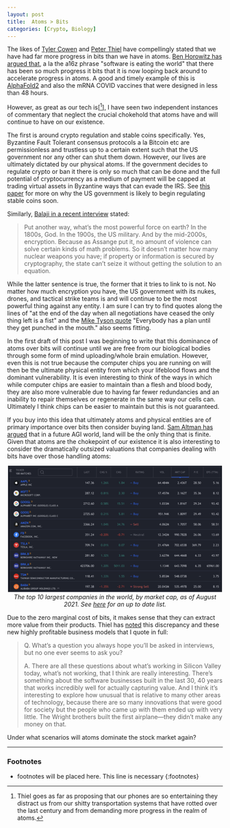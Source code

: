 ```yaml
---
layout: post
title:  Atoms > Bits
categories: [Crypto, Biology]
---
```


The likes of [Tyler Cowen](https://en.wikipedia.org/wiki/The_Great_Stagnation) and [Peter Thiel](https://environment.harvard.edu/science-and-democracy-peter-thiel) have compellingly stated that we have had far more progress in bits than we have in atoms. [Ben Horowitz has argued that](https://sotonye.substack.com/p/the-architecture-of-tomorrow-an-interview), a la the a16z phrase "software is eating the world" that there has been so much progress it bits that it is now looping back around to accelerate progress in atoms. A good and timely example of this is [AlphaFold2](https://deepmind.com/blog/article/alphafold-a-solution-to-a-50-year-old-grand-challenge-in-biology) and also the mRNA COVID vaccines that were designed in less than 48 hours.

However, as great as our tech is[[^phones]], I have seen two independent instances of commentary that neglect the crucial chokehold that atoms have and will continue to have on our existence.

The first is around crypto regulation and stable coins specifically. Yes, Byzantine Fault Tolerant consensus protocols a la Bitcoin etc are permissionless and trustless up to a certain extent such that the US government nor any other can shut them down. However, our lives are ultimately dictated by our physical atoms. If the government decides to regulate crypto or ban it there is only so much that can be done and the full potential of cryptocurrency as a medium of payment will be capped at trading virtual assets in Byzantine ways that can evade the IRS. See [this paper](https://papers.ssrn.com/sol3/papers.cfm?abstract_id=3888752) for more on why the US government is likely to begin regulating stable coins soon.

Similarly, [Balaji in a recent interview](https://sotonye.substack.com/p/if-einstein-had-the-internet-an-interview) stated:

> Put another way, what’s the most powerful force on earth? In the 1800s, God. In the 1900s, the US military. And by the mid-2000s, encryption. Because as Assange put it, no amount of violence can solve certain kinds of math problems. So it doesn’t matter how many nuclear weapons you have; if property or information is secured by cryptography, the state can’t seize it without getting the solution to an equation.

While the latter sentence is true, the former that it tries to link to is not. No matter how much encryption you have, the US government with its nukes, drones, and tactical strike teams is and will continue to be the most powerful thing against any entity. I am sure I can try to find quotes along the lines of "at the end of the day when all negotiations have ceased the only thing left is a fist" and the [Mike Tyson quote](https://www.sun-sentinel.com/sports/fl-xpm-2012-11-09-sfl-mike-tyson-explains-one-of-his-most-famous-quotes-20121109-story.html) "Everybody has a plan until they get punched in the mouth." also seems fitting.

In the first draft of this post I was beginning to write that this dominance of atoms over bits will continue until we are free from our biological bodies through some form of mind uploading/whole brain emulation. However, even this is not true because the computer chips you are running on will then be the ultimate physical entity from which your lifeblood flows and the dominant vulnerability. It is even interesting to think of the ways in which while computer chips are easier to maintain than a flesh and blood body, they are also more vulnerable due to having far fewer redundancies and an inability to repair themselves or regenerate in the same way our cells can. Ultimately I think chips can be easier to maintain but this is not guaranteed.

If you buy into this idea that ultimately atoms and physical entities are of primary importance over bits then consider buying land. [Sam Altman has argued](https://moores.samaltman.com/) that in a future AGI world, land will be the only thing that is finite. Given that atoms are the chokepoint of our existence it is also interesting to consider the dramatically outsized valuations that companies dealing with bits have over those handling atoms:

<div align="center">
  <img width="500"  src="../images/posts/PathsOfLeastResistance/MCap.png">
  <br>
  <em> The top 10 largest companies in the world, by market cap, as of August 2021. See <a href="https://www.tradingview.com/markets/stocks-usa/market-movers-large-cap/">here</a> for an up to date list. </em>  
</div>

Due to the zero marginal cost of bits, it makes sense that they can extract more value from their products. Thiel has [noted](https://www.washingtonpost.com/news/on-leadership/wp/2014/10/10/peter-thiel-on-what-works-at-work/) this discrepancy and these new highly profitable business models that I quote in full:

> Q. What’s a question you always hope you’ll be asked in interviews, but no one ever seems to ask you?
>
> A. There are all these questions about what’s working in Silicon Valley today, what’s not working, that I think are really interesting. There’s something about the software businesses built in the last 30, 40 years that works incredibly well for actually capturing value. And I think it’s interesting to explore how unusual that is relative to many other areas of technology, because there are so many innovations that were good for society but the people who came up with them ended up with very little. The Wright brothers built the first airplane—they didn’t make any money on that.

Under what scenarios will atoms dominate the stock market again? 

---

### Footnotes
* footnotes will be placed here. This line is necessary
{:footnotes}

[^phones]: Thiel goes as far as proposing that our phones are so entertaining they distract us from our shitty transportation systems that have rotted over the last century and from demanding more progress in the realm of atoms.
